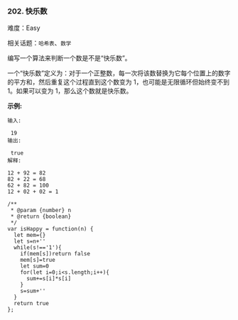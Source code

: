 ### 202. 快乐数

难度：Easy

相关话题：`哈希表`、`数学`

编写一个算法来判断一个数是不是&ldquo;快乐数&rdquo;。



一个&ldquo;快乐数&rdquo;定义为：对于一个正整数，每一次将该数替换为它每个位置上的数字的平方和，然后重复这个过程直到这个数变为 1，也可能是无限循环但始终变不到 1。如果可以变为 1，那么这个数就是快乐数。



**示例:** 



```
输入:

 19
输出:

 true
解释:

12 + 92 = 82
82 + 22 = 68
62 + 82 = 100
12 + 02 + 02 = 1
```

```
/**
 * @param {number} n
 * @return {boolean}
 */
var isHappy = function(n) {
  let mem={}
  let s=n+''
  while(s!=='1'){
    if(mem[s])return false
    mem[s]=true
    let sum=0
    for(let i=0;i<s.length;i++){
      sum+=s[i]*s[i]
    }
    s=sum+''
  }
  return true
};
```

